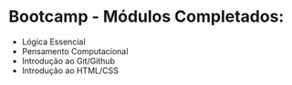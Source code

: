# Bootcamp - Módulos Completados:

* Lógica Essencial
* Pensamento Computacional
* Introdução ao Git/Github
* Introdução ao HTML/CSS
